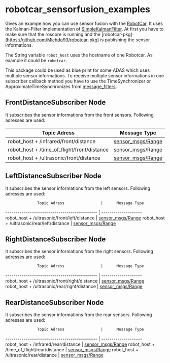 # robotcar_sensorfusion_examples

Gives an exampe how you can use sensor fusion with the [RobotCar](https://github.com/Michdo93/robotcar). It uses the Kalman-Filter implementation of [SimpleKalmanFilter](https://github.com/Michdo93/SimpleKalmanFilter-Python). At first you have to make sure that the roscore is running and the [robotcar-pkg}(https://github.com/Michdo93/robotcar-pkg) is publishing the sensor informations.

The String variable `robot_host` uses the hostname of one Robotcar. As example it could be `robotcar`.

This package could be used as blue print for some ADAS which uses multiple sensor informations. To receive multiple sensor informations in one subscriber callback method you have to use the TimeSynchronizer or ApproximateTimeSynchronizes from [message_filters](http://wiki.ros.org/message_filters).

## FrontDistanceSubscriber Node

It subscribes the sensor informations from the front sensors. Following adresses are used:

|                  Topic Adress                |      Message Type   |
|--------------------------------------------- | --------------------|
|robot_host + /infrared/front/distance         | [sensor_msgs/Range](http://docs.ros.org/en/api/sensor_msgs/html/msg/Range.html)  |
|robot_host + /time_of_flight/front/distance   | [sensor_msgs/Range](http://docs.ros.org/en/api/sensor_msgs/html/msg/Range.html)  |
|robot_host + /ultrasonic/front/distance       | [sensor_msgs/Range](http://docs.ros.org/en/api/sensor_msgs/html/msg/Range.html)  |

## LeftDistanceSubscriber Node

It subscribes the sensor informations from the left sensors. Following adresses are used:

                  Topic Adress                |      Message Type
--------------------------------------------- | --------------------
robot_host + /ultrasonic/front/left/distance  | [sensor_msgs/Range](http://docs.ros.org/en/api/sensor_msgs/html/msg/Range.html)
robot_host + /ultrasonic/rear/left/distance   | [sensor_msgs/Range](http://docs.ros.org/en/api/sensor_msgs/html/msg/Range.html)

## RightDistanceSubscriber Node

It subscribes the sensor informations from the right sensors. Following adresses are used:


                  Topic Adress                |      Message Type
--------------------------------------------- | --------------------
robot_host + /ultrasonic/front/right/distance | [sensor_msgs/Range](http://docs.ros.org/en/api/sensor_msgs/html/msg/Range.html)
robot_host + /ultrasonic/rear/right/distance  | [sensor_msgs/Range](http://docs.ros.org/en/api/sensor_msgs/html/msg/Range.html)

## RearDistanceSubscriber Node

It subscribes the sensor informations from the rear sensors. Following adresses are used:


                  Topic Adress                |      Message Type
--------------------------------------------- | --------------------
robot_host + /infrared/rear/distance          | [sensor_msgs/Range](http://docs.ros.org/en/api/sensor_msgs/html/msg/Range.html)
robot_host + /time_of_flight/rear/distance    | [sensor_msgs/Range](http://docs.ros.org/en/api/sensor_msgs/html/msg/Range.html)
robot_host + /ultrasonic/rear/distance        | [sensor_msgs/Range](http://docs.ros.org/en/api/sensor_msgs/html/msg/Range.html)
